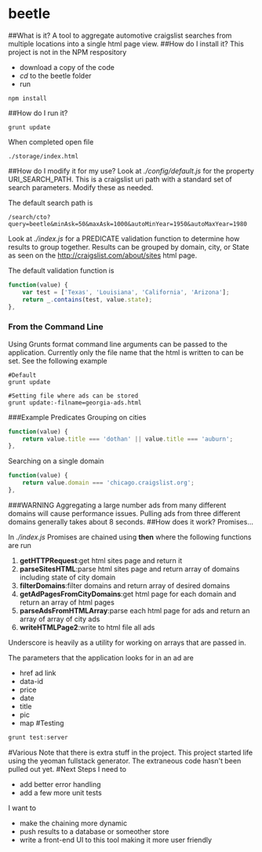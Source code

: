 beetle
======
##What is it?
A tool to aggregate automotive craigslist searches from multiple locations into a single html page view.
##How do I install it?
This project is not in the NPM respository
* download a copy of the code
* *cd* to the beetle folder
* run 
```
npm install
```
##How do I run it?
```
grunt update
```
When completed open file
```
./storage/index.html
```
##How do I modify it for my use?
Look at *./config/default.js* for the property URI_SEARCH_PATH.  This is a craigslist uri path with a standard set of search parameters.  Modify these as needed.

The default search path is
```
/search/cto?query=beetle&minAsk=50&maxAsk=1000&autoMinYear=1950&autoMaxYear=1980
```

Look at *./index.js* for a PREDICATE validation function to determine how results to group together.  Results can be grouped by domain, city, or State as seen on the http://craigslist.com/about/sites html page.  

The default validation function is
```js
function(value) {
    var test = ['Texas', 'Louisiana', 'California', 'Arizona'];
    return _.contains(test, value.state);
},
```

### From the Command Line
Using Grunts format command line arguments can be passed to the application.  Currently only the file name that the html is written to can be set.  See the following example
```
#Default
grunt update

#Setting file where ads can be stored
grunt update:-filname=georgia-ads.html
```

###Example Predicates
Grouping on cities
```js
function(value) {
    return value.title === 'dothan' || value.title === 'auburn';
},
```
Searching on a single domain
```js
function(value) {
    return value.domain === 'chicago.craigslist.org';
},
```
###WARNING
Aggregating a large number ads from many different domains will cause performance issues.  Pulling ads from three different domains generally takes about 8 seconds.
##How does it work?
Promises...

In *./index.js* Promises are chained using **then** where the following functions are run

1. **getHTTPRequest**:get html sites page and return it
2. **parseSitesHTML**:parse html sites page and return array of domains including state of city domain
3. **filterDomains**:filter domains and return array of desired domains
4. **getAdPagesFromCityDomains**:get html page for each domain and return an array of html pages
5. **parseAdsFromHTMLArray**:parse each html page for ads and return an array of array of city ads
6. **writeHTMLPage2**:write to html file all ads

Underscore is heavily as a utility for working on arrays that are passed in.

The parameters that the application looks for in an ad are
* href ad link
* data-id
* price
* date
* title
* pic
* map
#Testing
```js
grunt test:server
```
#Various
Note that there is extra stuff in the project.  This project started life using the yeoman fullstack generator.  The extraneous code hasn't been pulled out yet.
#Next Steps
I need to 
* add better error handling
* add a few more unit tests

I want to
* make the chaining more dynamic
* push results to a database or someother store
* write a front-end UI to this tool making it more user friendly
